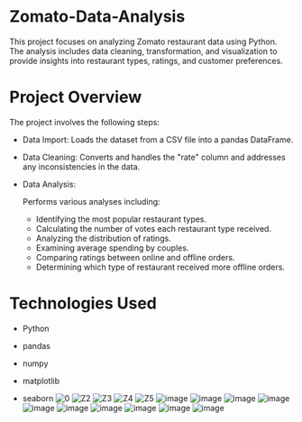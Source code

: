  # Zomato-Data-Analysis

This project focuses on analyzing Zomato restaurant data using Python. The analysis includes data cleaning, transformation, and visualization to provide insights into restaurant types, ratings, and customer preferences.

# Project Overview
The project involves the following steps:

* Data Import: Loads the dataset from a CSV file into a pandas DataFrame.
+ Data Cleaning: Converts and handles the "rate" column and addresses any inconsistencies in the data.
- Data Analysis:

  Performs various analyses including:

   * Identifying the most popular restaurant types.
   *  Calculating the number of votes each restaurant type received.
   *  Analyzing the distribution of ratings.
   *  Examining average spending by couples.
   *  Comparing ratings between online and offline orders.
   *  Determining which type of restaurant received more offline orders.
# Technologies Used
* Python
+ pandas
- numpy
* matplotlib
+ seaborn
![0](https://github.com/user-attachments/assets/e7cb456b-6dba-461c-97f2-b5e1e6b16bd2)
![Z2](https://github.com/user-attachments/assets/d6cda2c1-f4a5-462b-adeb-718dc68fb861)
![Z3](https://github.com/user-attachments/assets/2550c9bb-9af6-486d-bf0d-3a8290c1d286)
![Z4](https://github.com/user-attachments/assets/cb2b3316-d87d-420b-9a21-5bfb9425a616)
![Z5](https://github.com/user-attachments/assets/6b650213-bc40-4d9f-bcbd-00adcc75d79d)
![image](https://github.com/user-attachments/assets/6e958952-66fe-4706-8e62-8a0cd860a2c7)
![image](https://github.com/user-attachments/assets/c7b778c6-3fa6-4064-8225-f828e157c1b0)
![image](https://github.com/user-attachments/assets/c4c56f29-4086-4ffc-a363-293207afdf52)
![image](https://github.com/user-attachments/assets/ec6be0f9-1412-4ce1-a4ea-83e1ed734ae2)
![image](https://github.com/user-attachments/assets/cab8f95d-1f0c-477c-9e8c-15cc6551db57)
![image](https://github.com/user-attachments/assets/a79f47b6-95bb-4266-ac3f-c15799e8ef71)
![image](https://github.com/user-attachments/assets/e2926ac2-a65d-468f-9180-afff9c952452)
![image](https://github.com/user-attachments/assets/5b6d15b0-f4d6-41be-b7f1-5c62db77adf8)
![image](https://github.com/user-attachments/assets/8317eecd-e789-4ca1-b53e-42959bc546b0)
![image](https://github.com/user-attachments/assets/d767546d-2682-4828-b858-1fb5d326f13a)





























